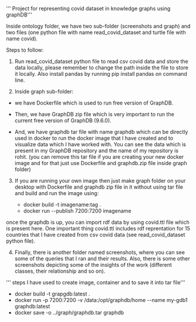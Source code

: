 ''' Project for representing covid dataset in knowledge graphs using graphDB'''

Inside ontology folder, we have two sub-folder (screenshots and graph) and two files (one python file with name read_covid_dataset and turtle file with name covid).

Steps to follow:

1. Run read_covid_dataset python file to read csv covid data and store the data locally, please remember to change the path inside the file to store it locally. Also install pandas by running pip install pandas on command line.

2. Inside graph sub-folder:

- we have Dockerfile which is used to run free version of GraphDB.

- Then, we have GraphDB zip file which is very important to run the current free version of GraphDB (9.6.0).

- And, we have graphdb tar file with name graphdb which can be directly used in docker to run the docker image that I have     created and to visualize data which I have worked with. You can see the data which is present in my GraphDB repository and the name of my repository is rohit. (you can remove this tar file if you are creating your new docker image and for that just use Dockerfile and graphdb.zip file inside graph folder)

3. If you are running your own image then just make graph folder on your desktop with Dockerfile and graphdb zip file in it without using tar file and build and run the image using:

    - docker build -t imagename:tag . 
    - docker run --publish 7200:7200 imagename 



once the graphdb is up, you can import rdf data by using covid.ttl file which is present here. One important thing covid.ttl includes rdf reprentation for 15 countries that I have created from csv covid data (see read_covid_dataset python file).

4. Finally, there is another folder named screenshots, where you can see some of the queries that I ran and their results. Also, there is some other screenshots depicting some of the insights of the work (different classes, their relationship and so on).

''' steps I have used to create image, container and to save it into tar file'''

- docker build -t grapgdb:latest .
- docker run -p 7200:7200 -v /data:/opt/graphdb/home --name my-gdb1 graphdb:latest
- docker save -o ../graph/graphdb.tar graphdb

